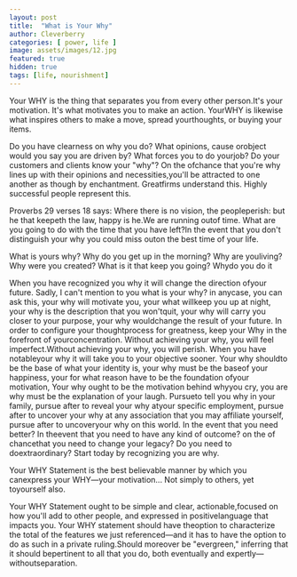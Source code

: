 ```yaml
---
layout: post
title:  "What is Your Why"
author: Cleverberry
categories: [ power, life ]
image: assets/images/12.jpg
featured: true
hidden: true
tags: [life, nourishment]
---
```


<p>Your WHY is the thing that separates you from every other person.It's your motivation. It's what motivates you to make an action. YourWHY is likewise what inspires others to make a move, spread yourthoughts, or buying your items.</p>

<p>Do you have clearness on why you do? What opinions, cause orobject would you say you are driven by? What forces you to do yourjob? Do your customers and clients know your "why"? On the ofchance that you're why lines up with their opinions and necessities,you'll be attracted to one another as though by enchantment. Greatfirms understand this.  Highly successful people represent this.</p>

<p>Proverbs 29 verses 18 says: Where there is no vision, the peopleperish: but he that keepeth the law, happy is he.We are running outof time. What are you going to do with the time that you have left?In the event that you don't distinguish your why you could miss outon the best time of your life.</p>

<p>What is yours why? Why do you get up in the morning? Why are youliving? Why were you created? What is it that keep you going? Whydo you do it</p>

<p>When you have recognized you why it will change the direction ofyour future. Sadly, I can't mention to you what is your why? in anycase, you can ask this, your why will motivate you, your what willkeep you up at night, your why is the description that you won'tquit, your why will carry you closer to your purpose, your why wouldchange the result of your future. In order to configure your thoughtprocess   for   greatness,   keep   your   Why   in   the   forefront   of   yourconcentration.  Without achieving your why, you will feel imperfect.Without achieving your why, you will perish. When you have notableyour why it will take you to your objective sooner. Your why shouldto be the base of what your identity is, your why must be the baseof your happiness, your for what reason have to be the foundation ofyour motivation, Your why ought to be the motivation behind whyyou cry, you are why must be the explanation of your laugh. Pursueto tell you why in your family, pursue after to reveal your why atyour specific employment, pursue after to uncover your why at any
association that you may affiliate yourself, pursue after to uncoveryour why on this world. In the event that you need better? In theevent that you need to have any kind of outcome? on the of chancethat   you   need   to   change   your   legacy?   Do   you   need   to   doextraordinary? Start today by recognizing you are why.</p>

<p>Your WHY Statement is the best believable manner by which you canexpress your WHY—your motivation... Not simply to others, yet toyourself also.</p>
<p>Your   WHY   Statement   ought   to   be   simple   and   clear,   actionable,focused on how you'll add to other people, and expressed in positivelanguage that impacts you. Your WHY statement should have theoption to characterize the total of the features we just referenced—and it has to have the option to do as such in a private ruling.Should   moreover   be   "evergreen,"   inferring   that   it   should   bepertinent to all that you do, both eventually and expertly—withoutseparation.</p>